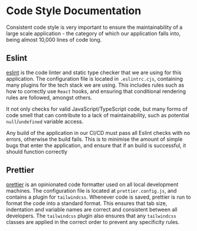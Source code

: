 # Code Style Documentation

Consistent code style is very important to ensure the maintainability of a large scale application - the category of which our application falls into, being almost 10,000 lines of code long.

## Eslint

[eslint](https://eslint.org/) is the code linter and static type checker that we are using for this application. The configuration file is located in `.eslintrc.cjs`, containing many plugins for the tech stack we are using. This includes rules such as how to correctly use `React` hooks, and ensuring that conditional rendering rules are followed, amongst others.

It not only checks for valid JavaScript/TypeScript code, but many forms of code smell that can contribute to a lack of maintainability, such as potential `null`/`undefined` variable access.

Any build of the application in our CI/CD must pass all Eslint checks with no errors, otherwise the build fails. This is to minimise the amount of simple bugs that enter the application, and ensure that if an build is successful, it should function correctly

## Prettier

[prettier](https://prettier.io/) is an opinionated code formatter used on all local development machines. The configuration file is located at `prettier.config.js`, and contains a plugin for `tailwindcss`. Whenever code is saved, prettier is run to format the code into a standard format. This ensures that tab size, indentation and variable names are correct and consistent between all developers. The `tailwindcss` plugin also ensures that any `tailwindcss` classes are applied in the correct order to prevent any specificity rules.
